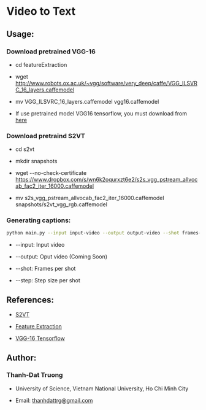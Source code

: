 # Video to Text

## Usage:

### Download pretrained VGG-16

+ cd featureExtraction

+ wget http://www.robots.ox.ac.uk/~vgg/software/very_deep/caffe/VGG_ILSVRC_16_layers.caffemodel

+ mv VGG_ILSVRC_16_layers.caffemodel vgg16.caffemodel

+ If use pretrained model VGG16 tensorflow, you must download from [here](https://www.cs.toronto.edu/~frossard/post/vgg16/) 

### Download pretraind S2VT

+ cd s2vt

+ mkdir snapshots

+ wget --no-check-certificate https://www.dropbox.com/s/wn6k2oqurxzt6e2/s2s_vgg_pstream_allvocab_fac2_iter_16000.caffemodel

+ mv s2s_vgg_pstream_allvocab_fac2_iter_16000.caffemodel snapshots/s2vt_vgg_rgb.caffemodel

### Generating captions:

```bash
python main.py --input input-video --output output-video --shot frames-per-shot --step step-size
```

+ --input: Input video

+ --output: Oput video (Coming Soon)

+ --shot: Frames per shot

+ --step: Step size per shot

## References:

+ [S2VT](https://gist.github.com/vsubhashini/38d087e140854fee4b14)

+ [Feature Extraction](https://github.com/colingogo/caffe-pretrained-feature-extraction)

+ [VGG-16 Tensorflow](https://www.cs.toronto.edu/~frossard/post/vgg16/)

## Author:

### Thanh-Dat Truong

+ University of Science, Vietnam National University, Ho Chi Minh City

+ Email: thanhdattrg@gmail.com

